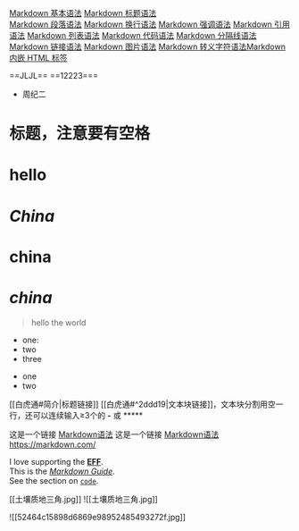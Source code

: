   [Markdown 基本语法](https://markdown.com.cn/basic-syntax/)
[Markdown 标题语法](https://markdown.com.cn/basic-syntax/headings.html)    
[Markdown 段落语法](https://markdown.com.cn/basic-syntax/paragraphs.html)
[Markdown 换行语法](https://markdown.com.cn/basic-syntax/line-breaks.html)
[Markdown 强调语法](https://markdown.com.cn/basic-syntax/emphasis.html)
[Markdown 引用语法](https://markdown.com.cn/basic-syntax/blockquotes.html)
[Markdown 列表语法](https://markdown.com.cn/basic-syntax/lists.html)
[Markdown 代码语法](https://markdown.com.cn/basic-syntax/code.html)
[Markdown 分隔线语法](https://markdown.com.cn/basic-syntax/horizontal-rules.html)
[Markdown 链接语法](https://markdown.com.cn/basic-syntax/links.html)
[Markdown 图片语法](https://markdown.com.cn/basic-syntax/images.html)
[Markdown 转义字符语法](https://markdown.com.cn/basic-syntax/escaping-characters.html)[Markdown 内嵌 HTML 标签](https://markdown.com.cn/basic-syntax/htmls.html)


==JLJL==
==12223===


 - 周纪二

# 标题，注意要有空格
# hello
# *China*
# **china**
# ***china***
>hello
>the
>world

* one:
* two
* three

- one
- two

[[白虎通#简介|标题链接]]
[[白虎通#^2ddd19|文本块链接]]，文本块分割用空一行，还可以连续输入≥3个的 **-** 或 *****




这是一个链接 [Markdown语法](https://markdown.com.cn/ )
这是一个链接 [Markdown语法](https://markdown.com.cn/ "最好的markdown教程")
<https://markdown.com/>

  
I love supporting the **[EFF](https://eff.org/)**.  
This is the _[Markdown Guide](https://www.markdownguide.org/)_.  
See the section on [`code`](https://markdown.com.cn/basic-syntax/links.html#code).


[[土壤质地三角.jpg]]
![[土壤质地三角.jpg]]


![[52464c15898d6869e98952485493272f.jpg]]